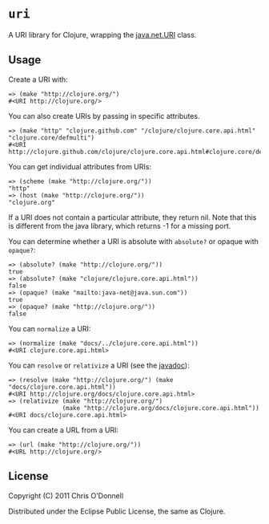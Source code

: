 # `uri`

A URI library for Clojure, wrapping the
[java.net.URI](http://download.oracle.com/javase/1.4.2/docs/api/java/net/URI.html) class.

## Usage

Create a URI with:

    => (make "http://clojure.org/")
    #<URI http://clojure.org/>

You can also create URIs by passing in specific attributes. 

    => (make "http" "clojure.github.com" "/clojure/clojure.core.api.html"
    "clojure.core/defmulti")
    #<URI http://clojure.github.com/clojure/clojure.core.api.html#clojure.core/defmulti>

You can get individual attributes from URIs:

    => (scheme (make "http://clojure.org/"))
    "http"
    => (host (make "http://clojure.org/"))
    "clojure.org"

If a URI does not contain a particular attribute, they return nil. Note that
this is different from the java library, which returns -1 for a missing port.

You can determine whether a URI is absolute with `absolute?` or opaque with
`opaque?`:

    => (absolute? (make "http://clojure.org/"))
    true
    => (absolute? (make "clojure/clojure.core.api.html"))
    false
    => (opaque? (make "mailto:java-net@java.sun.com"))
    true
    => (opaque? (make "http://clojure.org/"))
    false

You can `normalize` a URI:

    => (normalize (make "docs/../clojure.core.api.html"))
    #<URI clojure.core.api.html>

You can `resolve` or `relativize` a URI (see the [javadoc](http://download.oracle.com/javase/1.4.2/docs/api/java/net/URI.html)):

    => (resolve (make "http://clojure.org/") (make "docs/clojure.core.api.html"))
    #<URI http://clojure.org/docs/clojure.core.api.html>
    => (relativize (make "http://clojure.org/")
                   (make "http://clojure.org/docs/clojure.core.api.html"))
    #<URI docs/clojure.core.api.html>

You can create a URL from a URI:

    => (url (make "http://clojure.org/"))
    #<URL http://clojure.org/>

## License

Copyright (C) 2011 Chris O'Donnell

Distributed under the Eclipse Public License, the same as Clojure.
